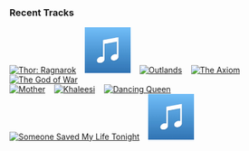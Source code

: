 ### Recent Tracks
[<img src='https://lastfm.freetls.fastly.net/i/u/300x300/cd56b61ebdff940cf46da16cab537e93.png' width='16%' height='16%' alt='Thor: Ragnarok'>](https://www.last.fm/music/mark%2bmothersbaugh/_/thor%253a%2bragnarok)&nbsp;&nbsp;&nbsp;&nbsp;[<img src='https://github.com/atfinke/atfinke/blob/master/placeholder.jpeg?raw=true' width='16%' height='16%' alt='Undimmed By Time, Unbound By Death'>](https://www.last.fm/music/m83/_/undimmed%2bby%2btime%252c%2bunbound%2bby%2bdeath)&nbsp;&nbsp;&nbsp;&nbsp;[<img src='https://lastfm.freetls.fastly.net/i/u/300x300/598a910ff59e4fbca6a54307e5fee8fc.png' width='16%' height='16%' alt='Outlands'>](https://www.last.fm/music/daft%2bpunk/_/outlands)&nbsp;&nbsp;&nbsp;&nbsp;[<img src='https://lastfm.freetls.fastly.net/i/u/300x300/78449dbcfbe3534b42345251a1e391d9.png' width='16%' height='16%' alt='The Axiom'>](https://www.last.fm/music/thomas%2bnewman/_/the%2baxiom)&nbsp;&nbsp;&nbsp;&nbsp;[<img src='https://lastfm.freetls.fastly.net/i/u/300x300/b6123c2e3d4606aece6a4348385cb1bd.png' width='16%' height='16%' alt='The God of War'>](https://www.last.fm/music/rupert%2bgregson-williams/_/the%2bgod%2bof%2bwar)&nbsp;&nbsp;&nbsp;&nbsp;<br>[<img src='https://lastfm.freetls.fastly.net/i/u/300x300/750c4fd0e12446d8bf69661a248cbee7.png' width='16%' height='16%' alt='Mother'>](https://www.last.fm/music/thomas%2bnewman/_/mother)&nbsp;&nbsp;&nbsp;&nbsp;[<img src='https://lastfm.freetls.fastly.net/i/u/300x300/59a2ee4345a44eb360ae67225eb58dbd.png' width='16%' height='16%' alt='Khaleesi'>](https://www.last.fm/music/ramin%2bdjawadi/_/khaleesi)&nbsp;&nbsp;&nbsp;&nbsp;[<img src='https://lastfm.freetls.fastly.net/i/u/300x300/929f961574d7444ac439f0da85c211ea.png' width='16%' height='16%' alt='Dancing Queen'>](https://www.last.fm/music/abba/_/dancing%2bqueen)&nbsp;&nbsp;&nbsp;&nbsp;[<img src='https://lastfm.freetls.fastly.net/i/u/300x300/94d2fe1c0df8d84e7296e6133a5812d9.png' width='16%' height='16%' alt='Someone Saved My Life Tonight'>](https://www.last.fm/music/elton%2bjohn/_/someone%2bsaved%2bmy%2blife%2btonight)&nbsp;&nbsp;&nbsp;&nbsp;[<img src='https://github.com/atfinke/atfinke/blob/master/placeholder.jpeg?raw=true' width='16%' height='16%' alt='I’ll Wait'>](https://www.last.fm/music/the%2bstrumbellas/_/i%25e2%2580%2599ll%2bwait)&nbsp;&nbsp;&nbsp;&nbsp;<br>